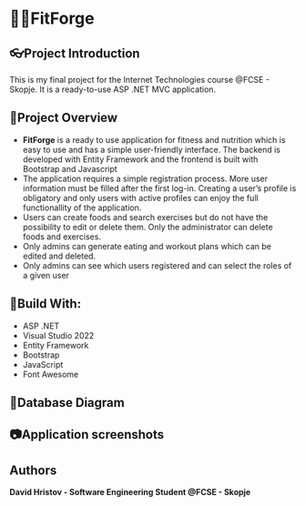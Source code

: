 # 🏋🏻FitForge

## 👓Project Introduction
This is my final project for the Internet Technologies course @FCSE - Skopje. It is a ready-to-use ASP .NET MVC application.

## 📝Project Overview

* **FitForge** is a ready to use application for fitness and nutrition which is easy to use and has a simple user-friendly interface. The backend is developed with Entity Framework and the frontend is built with Bootstrap and Javascript
* The application requires a simple registration process. More user information must be filled after the first log-in. Creating a user’s profile is obligatory and only users with active profiles can enjoy the full functionallity of the application.
* Users can create foods and search exercises but do not have the possibility to edit or delete them. Only the administrator can delete foods and exercises.
* Only admins can generate eating and workout plans which can be edited and deleted.
* Only admins can see which users registered and can select the roles of a given user

## 🔨Build With:

* ASP .NET
* Visual Studio 2022
* Entity Framework
* Bootstrap
* JavaScript
* Font Awesome

## 🔑Database Diagram


## 📷Application screenshots



## Authors

**David Hristov - Software Engineering Student @FCSE - Skopje**



